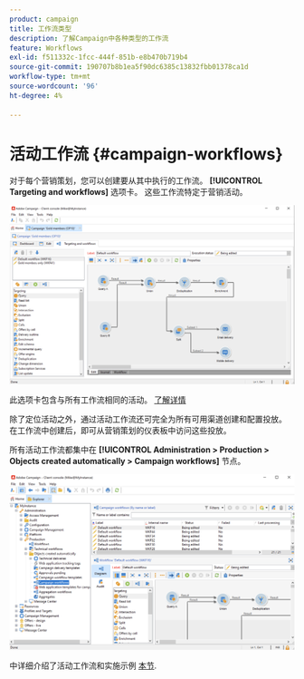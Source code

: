 ```yaml
---
product: campaign
title: 工作流类型
description: 了解Campaign中各种类型的工作流
feature: Workflows
exl-id: f511332c-1fcc-444f-851b-e8b470b719b4
source-git-commit: 190707b8b1ea5f90dc6385c13832fbb01378ca1d
workflow-type: tm+mt
source-wordcount: '96'
ht-degree: 4%

---
```


# 活动工作流 {#campaign-workflows}

对于每个营销策划，您可以创建要从其中执行的工作流。 **[!UICONTROL Targeting and workflows]** 选项卡。 这些工作流特定于营销活动。

![](assets/wf-in-op-edit-delivery-tab.png)

此选项卡包含与所有工作流相同的活动。 [了解详情](#implementation-steps-)

除了定位活动之外，通过活动工作流还可完全为所有可用渠道创建和配置投放。 在工作流中创建后，即可从营销策划的仪表板中访问这些投放。

所有活动工作流都集中在 **[!UICONTROL Administration > Production > Objects created automatically > Campaign workflows]** 节点。

![](assets/campaigns_wf.png)

中详细介绍了活动工作流和实施示例 [本节](../campaigns/marketing-campaign-target.md).
